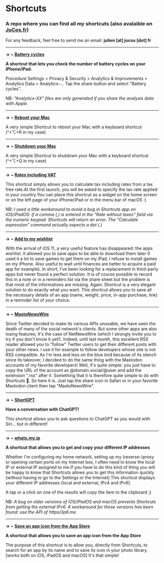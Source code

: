# Shortcuts
### A repo where you can find all my shortcuts (also avalaible on [JuCos.fr](https://jucos.fr/))

For any feedback, feel free to send me an email: **julien [at] jucos [dot] fr**

---

**→ ~ [Battery cycles](https://www.icloud.com/shortcuts/87e11417918541df9f3c69997318760e)**

**A shortcut that lets you check the number of battery cycles on your iPhone/iPad.**

Procedure
Settings > Privacy & Security > Analytics & Improvements > Analytics Data > Analytics-...
Tap the share button and select "Battery cycles".

NB: <em>"Analytics-XX" files are only generated if you share the analysis data with Apple.</em>

---

**→ ~ [Reboot your Mac](https://www.icloud.com/shortcuts/b9df1b8720134d38a52103f5f56bd03c)**

A very simple Shortcut to reboot your Mac with a keyboard shortcut (^+⌥+R in my case)

---

**→ ~ [Shutdown your Mac](https://www.icloud.com/shortcuts/7d2ff3708c374747b516f896ec115fc3)**

A very simple Shortcut to shutdown your Mac with a keyboard shortcut (^+⌥+Q in my case)

---

**→ ~ [Rates including VAT](https://www.icloud.com/shortcuts/d3b833680c6d4c649a6fade39f3397e9)**

This shortcut simply allows you to calculate tax including rates from a tax free rate.At the first launch, you will be asked to specify the tax rate applied in your country.You can place this shortcut as a widget on the home screen or on the left page of your iPhone/iPad or in the menu bar of macOS :)

NB: <em>I used a little workaround to avoid a bug in Shortcuts app on iOS/iPadOS: if a comma (,) is entered in the "Rate without taxes" field via the numeric keypad: Shortcuts will return an error. The "Calculate expression" command actually expects a dot (.)</em>

---

**→ ~ [Add to my wishlist](https://www.icloud.com/shortcuts/aef4e276587a48668e1e7521836e863c)**

With the arrival of iOS 11, a very useful feature has disappeared: the apps wishlist.
It allowed you to save apps to be able to download them later (I used it a lot to save games to get them on my iPad, I refuse to install games on my iPhone. Also useful to wait until finances are better to acquire a paid app for example).
In short, I've been looking for a replacement in third-party apps but never found a perfect solution.
It is of course possible to record this in a note or in a reminders list via the share sheet but the problem is that most of the informations are missing.
Again: Shortcut is a very elegant solution to do exactly what you want.
This shortcut allows you to save all the necessary details of an app (name, weight, price, in-app purchase, link) in a reminder list of your choice.

---

**→ ~ [MastoNewsWire](https://www.icloud.com/shortcuts/3d0d0cfeff144c2d8c24583603d10c52)**

Since Twitter decided to make its various APIs unusable, we have seen the death of many of the social network's clients. But some other apps are also losing features; it's the case of NetNewsWire (which I strongly invite you to try if you don't know it yet!).
Indeed, until last month, this excellent RSS reader allowed you to "follow" Twitter users to get their different posts with your other news. I use it for example to follow developers whose site is not RSS compatible.
As I'm less and less on the blue bird because of its stench since its takeover, I decided to do the same thing with the Mastodon accounts of my favorite developers!
Well, it's quite simple: you just have to copy the URL of the account as @domain.social/@user and add the extension ".rss" after it.
Something that it is therefore quite simple to do with Shortcuts 🥰.
So here it is.
Just tap the share icon in Safari or in your favorite Mastodon client then tap "MastoNewsWire".

---

**→ ~ [ShortGPT](https://www.icloud.com/shortcuts/498df0617da247eb955247765489f495)**

**Have a conversation with ChatGPT!**

This shortcut allows you to ask questions to ChatGPT as you would with Siri... but in different!

---

**→ ~ [whats.my.ip](https://www.icloud.com/shortcuts/bbbad575627e4c75a2821efac4f19580)**

**A shortcut that allows you to get and copy your different IP addresses**

Whether I'm configuring my home network, setting up my (reverse-)proxy or opening certain ports on my Internet box, I often need to know the local IP or external IP assigned to me.‌‌If you have to do this kind of thing you will be happy to know that Shortcuts allows you to get this information quickly (without having to go to the Settings or the Internet).‌‌This shortcut displays your different IP addresses (local and external, IPv4 and IPv6).‌‌

A tap or a click on one of the results will copy the item to the clipboard ;)

NB: <em>A bug on older versions of iOS/iPadOS and macOS prevents Shortcuts from getting the external IPv6.‌
A workaround for these versions has been found: use the API of https//ip6.me.</em>

---

**→ ~ [Save an app icon from the App Store](https://www.icloud.com/shortcuts/8302c5a904f14def91317c8c378df6aa)**

**A shortcut that allows you to save an app icon from the App Store**

The purpose of this shortcut is to allow you, directly from Shortcuts, to search for an app by its name and to save its icon in your photo library. [works both on iOS, iPadOS and macOS]
It's that simple!

